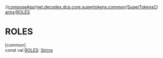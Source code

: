 //[composeApp](../../../index.md)/[net.decodex.dcp.core.supertokens.common](../index.md)/[SuperTokensClaims](index.md)/[ROLES](-r-o-l-e-s.md)

# ROLES

[common]\
const val [ROLES](-r-o-l-e-s.md): [String](https://kotlinlang.org/api/latest/jvm/stdlib/kotlin/-string/index.html)
